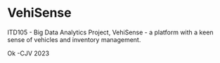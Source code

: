 # VehiSense
ITD105 - Big Data Analytics Project, VehiSense - a platform with a keen sense of vehicles and inventory management.

Ok
-CJV 2023
